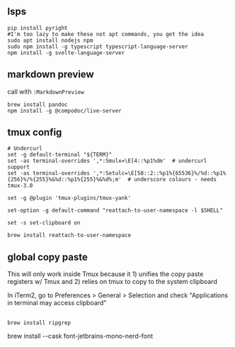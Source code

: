## lsps
```
pip install pyright
#I'm too lazy to make these not apt commands, you get the idea
sudo apt install nodejs npm
sudo npm install -g typescript typescript-language-server
npm install -g svelte-language-server
```

## markdown preview
call with `:MarkdownPreview`
```
brew install pandoc
npm install -g @compodoc/live-server
```

## tmux config
```
# Undercurl
set -g default-terminal "${TERM}"
set -as terminal-overrides ',*:Smulx=\E[4::%p1%dm'  # undercurl support
set -as terminal-overrides ',*:Setulc=\E[58::2::%p1%{65536}%/%d::%p1%{256}%/%{255}%&%d::%p1%{255}%&%d%;m'  # underscore colours - needs tmux-3.0

set -g @plugin 'tmux-plugins/tmux-yank'

set-option -g default-command "reattach-to-user-namespace -l $SHELL"

set -s set-clipboard on
```
```
brew install reattach-to-user-namespace
```

## global copy paste
This will only work inside Tmux because it 1) unifies the copy paste registers w/ Tmux and 2) relies on tmux to copy to the system clipboard

In iTerm2, go to Preferences > General > Selection and check "Applications in terminal may access clipboard"

##
```
brew install ripgrep
```

brew install --cask font-jetbrains-mono-nerd-font
